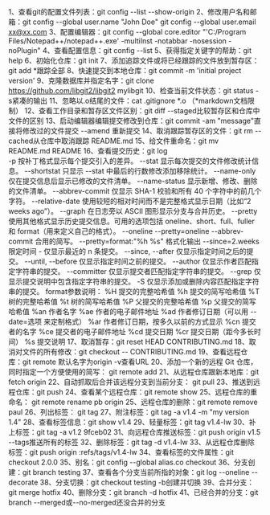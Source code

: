 1、查看git的配置文件列表：git config --list --show-origin
2、修改用户名和邮箱：git config --global user.name "John Doe"
				   git config --global user.email xx@xx.com
3、配置编辑器：git config --global core.editor "'C:/Program Files/Notepad++/notepad++.exe' -multiInst -notabbar -nosession -noPlugin"
4、查看配置信息：git config --list
5、获得指定关键字的帮助：git help <verb>
6、初始化仓库：git init
7、添加追踪文件或将已经跟踪的文件放到暂存区：git add *跟踪全部
8、快速提交到本地仓库：git commit -m 'initial project version'
9、克隆数据库并指定名字：git clone https://github.com/libgit2/libgit2 mylibgit
10、检查当前文件状态：git status    -s紧凑的输出
11、忽略以.o结尾的文件：cat .gitignore *.o                                                                         （*markdown文档限制）
12、查看工作目录和暂存区文件区别：git diff    --staged比较暂存区和仓库中文件的区别
13、启动编辑器编辑提交修改到仓库：git commit    -am "message"直接将修改过的文件提交 --amend 重新提交
14、取消跟踪暂存区的文件：git rm    --cached从仓库中取消跟踪     README.md
15、给文件重命名：git mv README.md README
16、查看提交历史：git log  
	-p 按补丁格式显示每个提交引入的差异。
	--stat 显示每次提交的文件修改统计信息。
	--shortstat 只显示 --stat 中最后的行数修改添加移除统计。
    --name-only 仅在提交信息后显示已修改的文件清单。
	--name-status 显示新增、修改、删除的文件清单。
	--abbrev-commit 仅显示 SHA-1 校验和所有 40 个字符中的前几个字符。
	--relative-date 使用较短的相对时间而不是完整格式显示日期（比如“2 weeks ago”）。
	--graph 在日志旁以 ASCII 图形显示分支与合并历史。
	--pretty 使用其他格式显示历史提交信息。可用的选项包括 oneline、short、full、fuller 和 format（用来定义自己的格式）。
	--oneline   --pretty=oneline --abbrev-commit 合用的简写。
	--pretty=format:"%h %s" 格式化输出
	--since=2.weeks 限定时间
	-<n> 仅显示最近的 n 条提交。
	--since, --after 仅显示指定时间之后的提交。
	--until, --before 仅显示指定时间之前的提交。
	--author 仅显示作者匹配指定字符串的提交。
	--committer 仅显示提交者匹配指定字符串的提交。
    --grep 仅显示提交说明中包含指定字符串的提交。
	-S 仅显示添加或删除内容匹配指定字符串的提交。
	format参数说明：
		%H 提交的完整哈希值
		%h 提交的简写哈希值
		%T 树的完整哈希值
		%t 树的简写哈希值
		%P 父提交的完整哈希值
		%p 父提交的简写哈希值
		%an 作者名字
		%ae 作者的电子邮件地址
		%ad 作者修订日期（可以用 --date=选项 来定制格式）
		%ar 作者修订日期，按多久以前的方式显示
		%cn 提交者的名字
		%ce 提交者的电子邮件地址
		%cd 提交日期
		%cr 提交日期（距今多长时间）
		%s 提交说明
17、取消暂存：git reset HEAD CONTRIBUTING.md
18、取消对文件的所有修改：git checkout -- CONTRIBUTING.md
19、查看远程仓库：git remote 默认名字为origin  -v查看URL
20、添加一个新的远程 Git 仓库，同时指定一个方便使用的简写： git remote add <shortname> <url>
21、从远程仓库跟新本地库：git fetch origin
22、自动抓取后合并该远程分支到当前分支： git pull
23、推送到远程仓库：git push <remote> <branch>
24、查看某个远程仓库：git remote show <remote>
25、远程仓库的重命名： git remote rename pb origin
25、远程仓库的删除：git remote remove paul
26、列出标签： git tag
27、附注标签：git tag -a v1.4 -m "my version 1.4"
28、查看标签信息：git show v1.4
29、轻量标签：git tag v1.4-lw
30、补上标签：git tag -a v1.2 9fceb02
31、向远程仓库推送标签：git push origin v1.5  --tags推送所有的标签
32、删除标签：git tag -d v1.4-lw
33、从远程仓库删除标签：git push origin :refs/tags/v1.4-lw
34、查看标签的文件属性：git checkout 2.0.0
35、别名：git config --global alias.co checkout
36、分支创建：git branch testing
37、查看各个分支当前所指的对象：git log --oneline --decorate
38、分支切换：git checkout testing -b创建并切换
39、合并分支：git merge hotfix
40、删除分支：git branch -d hotfix
41、已经合并的分支：git branch --merged或--no-merged还没合并的分支


































